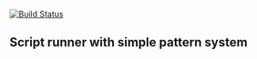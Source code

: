 [![Build Status](https://travis-ci.org/risentveber/nake.svg?branch=master)](https://travis-ci.org/risentveber/nake)

## Script runner with simple pattern system